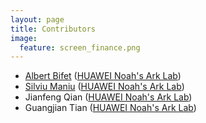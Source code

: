 ```yaml
---
layout: page
title: Contributors
image:
  feature: screen_finance.png
---
```


* [Albert Bifet](http://albertbifet.com/) ([HUAWEI Noah's Ark Lab](http://www.noahlab.com.hk/)) 
* [Silviu Maniu](http://silviu.maniu.info/) ([HUAWEI Noah's Ark Lab](http://www.noahlab.com.hk/)) 
* Jianfeng Qian ([HUAWEI Noah's Ark Lab](http://www.noahlab.com.hk/)) 
* Guangjian Tian ([HUAWEI Noah's Ark Lab](http://www.noahlab.com.hk/)) 


